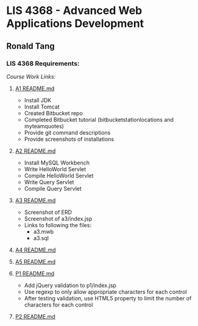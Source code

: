 # LIS 4368 - Advanced Web Applications Development

## Ronald Tang

### LIS 4368 Requirements:

*Course Work Links:*

1. [A1 README.md](a1/README.md "My A1 README.md file")
    - Install JDK
    - Install Tomcat
    - Created Bitbucket repo
    - Completed Bitbucket tutorial (bitbucketstationlocations and myteamquotes)
    - Provide git command descriptions
    - Provide screenshots of installations

2. [A2 README.md](a2/README.md "My A2 README.md file")
    - Install MySQL Workbench
    - Write HelloWorld Servlet
    - Compile HelloWorld Servlet
    - Write Query Servlet
    - Compile Query Servlet

3. [A3 README.md](a3/README.md "My A3 README.md file")
    - Screenshot of ERD
    - Screenshot of a3/index.jsp
    - Links to following the files:
        * a3.mwb
        * a3.sql

1. [A4 README.md](a4/README.md "My A4 README.md file")

2. [A5 README.md](a5/README.md "My A5 README.md file")

3. [P1 README.md](p1/README.md "My P1 README.md file")
    - Add jQuery validation to p1/index.jsp
    - Use regexp to only allow appropriate characters for each control
    - After testing validation, use HTML5 property to limit the number of characters for each control

4. [P2 README.md](p2/README.md "My P2 README.md file")

